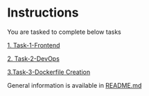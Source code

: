 # Instructions

You are tasked to complete below tasks

[1. Task-1-Frontend](TASK-1-Frontend.md)

[2. Task-2-DevOps](TASK-2-DevOps.md)

[3.Task-3-Dockerfile Creation](TASK-3-Dockerfile.md)

General information is available in [README.md](README.md)